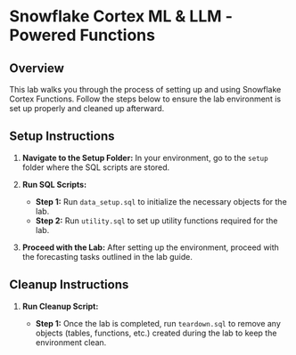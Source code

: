 # Snowflake Cortex ML & LLM -Powered Functions

## Overview
This lab walks you through the process of setting up and using Snowflake Cortex Functions. Follow the steps below to ensure the lab environment is set up properly and cleaned up afterward.

## Setup Instructions

1. **Navigate to the Setup Folder:**
   In your environment, go to the `setup` folder where the SQL scripts are stored.

2. **Run SQL Scripts:**

   - **Step 1:** Run `data_setup.sql` to initialize the necessary objects for the lab.
   - **Step 2:** Run `utility.sql` to set up utility functions required for the lab.

3. **Proceed with the Lab:**
   After setting up the environment, proceed with the forecasting tasks outlined in the lab guide.

## Cleanup Instructions

1. **Run Cleanup Script:**

   - **Step 1:** Once the lab is completed, run `teardown.sql` to remove any objects (tables, functions, etc.) created during the lab to keep the environment clean.